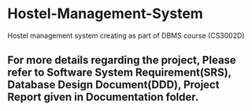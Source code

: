 # Hostel-Management-System
Hostel management system creating as part of DBMS course (CS3002D)

## For more details regarding the project, Please refer to Software System Requirement(SRS), Database Design Document(DDD), Project Report given in Documentation folder.
